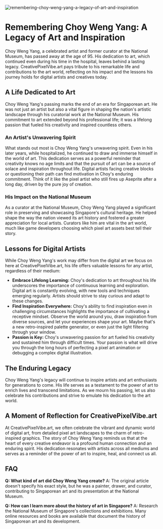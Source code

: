 ![remembering-choy-weng-yang-a-legacy-of-art-and-inspiration](https://images.pexels.com/photos/33293780/pexels-photo-33293780.jpeg?auto=compress&cs=tinysrgb&fit=crop&h=627&w=1200)

# Remembering Choy Weng Yang: A Legacy of Art and Inspiration

Choy Weng Yang, a celebrated artist and former curator at the National Museum, has passed away at the age of 95. His dedication to art, which continued even during his time in the hospital, leaves behind a lasting legacy. CreativePixelVibe.art pays tribute to his remarkable life and contributions to the art world, reflecting on his impact and the lessons his journey holds for digital artists and creatives today.

## A Life Dedicated to Art

Choy Weng Yang's passing marks the end of an era for Singaporean art. He was not just an artist but also a vital figure in shaping the nation's artistic landscape through his curatorial work at the National Museum. His commitment to art extended beyond his professional life; it was a lifelong passion that fueled his creativity and inspired countless others.

### An Artist's Unwavering Spirit

What stands out most is Choy Weng Yang's unwavering spirit. Even in his later years, while hospitalized, he continued to draw and immerse himself in the world of art. This dedication serves as a powerful reminder that creativity knows no age limits and that the pursuit of art can be a source of solace and inspiration throughout life. Digital artists facing creative blocks or questioning their path can find motivation in Choy's enduring commitment. Think of it like the pixel artist who still fires up Aseprite after a long day, driven by the pure joy of creation.

### His Impact on the National Museum

As a curator at the National Museum, Choy Weng Yang played a significant role in preserving and showcasing Singapore's cultural heritage. He helped shape the way the nation viewed its art history and fostered a greater appreciation for local artists. Curators like him are vital in the art world, much like game developers choosing which pixel art assets best tell their story.

## Lessons for Digital Artists

While Choy Weng Yang's work may differ from the digital art we focus on here at CreativePixelVibe.art, his life offers valuable lessons for any artist, regardless of their medium:

*   **Embrace Lifelong Learning:** Choy's dedication to art throughout his life underscores the importance of continuous learning and exploration. Digital art is constantly evolving, with new tools and techniques emerging regularly. Artists should strive to stay curious and adapt to these changes.
*   **Find Inspiration Everywhere:** Choy's ability to find inspiration even in challenging circumstances highlights the importance of cultivating a receptive mindset. Observe the world around you, draw inspiration from diverse sources, and let your experiences shape your art. Maybe that's a new retro-inspired palette generator, or even just the light filtering through your window.
*   **Passion is Key:** Choy's unwavering passion for art fueled his creativity and sustained him through difficult times. Your passion is what will drive you through the long hours of perfecting a pixel art animation or debugging a complex digital illustration.

## The Enduring Legacy

Choy Weng Yang's legacy will continue to inspire artists and art enthusiasts for generations to come. His life serves as a testament to the power of art to enrich lives and transcend limitations. As we mourn his passing, let us also celebrate his contributions and strive to emulate his dedication to the art world.

## A Moment of Reflection for CreativePixelVibe.art

At CreativePixelVibe.art, we often celebrate the vibrant and dynamic world of digital art, from detailed pixel art landscapes to the charm of retro-inspired graphics. The story of Choy Weng Yang reminds us that at the heart of every creative endeavor is a profound human connection and an enduring spirit. His dedication resonates with artists across all mediums and serves as a reminder of the power of art to inspire, heal, and connect us all.

## FAQ

**Q: What kind of art did Choy Weng Yang create?**
A: The original article doesn't specify his exact style, but he was a painter, drawer, and curator, contributing to Singaporean art and its presentation at the National Museum.

**Q: How can I learn more about the history of art in Singapore?**
A: Research the National Museum of Singapore's collections and exhibitions. Many online resources and books are available that document the history of Singaporean art and its development.
